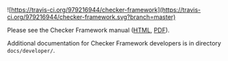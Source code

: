 ![https://travis-ci.org/979216944/checker-framework](https://travis-ci.org/979216944/checker-framework.svg?branch=master)

Please see the Checker Framework manual ([HTML](https://checkerframework.org/manual/), [PDF](https://checkerframework.org/manual/checker-framework-manual.pdf)).

Additional documentation for Checker Framework developers
is in directory `docs/developer/`.
